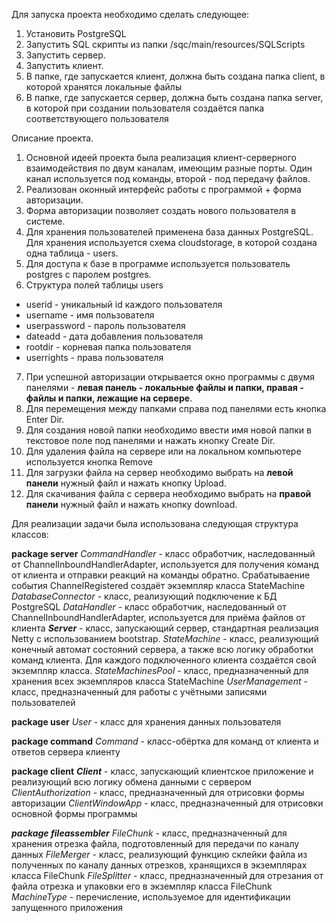 Для запуска проекта необходимо сделать следующее:
1. Установить PostgreSQL
2. Запустить SQL скрипты из папки /sqc/main/resources/SQLScripts
3. Запустить сервер.
4. Запустить клиент.
5. В папке, где запускается клиент, должна быть создана папка client, в которой хранятся локальные файлы
6. В папке, где запускается сервер, должна быть создана папка server, в которой при создании пользователя создаётся папка соответствующего пользователя

Описание проекта.

1. Основной идеей проекта была реализация клиент-серверного взаимодействия по двум каналам, имеющим разные порты. Один канал используется под команды, второй - под передачу файлов.
2. Реализован оконный интерфейс работы с программой + форма авторизации. 
3. Форма авторизации позволяет создать нового пользователя в системе.
4. Для хранения пользователей применена база данных PostgreSQL. Для хранения используется схема cloudstorage, в которой создана одна таблица - users.
5. Для доступа к базе в программе используется пользователь postgres с паролем postgres.
6. Структура полей таблицы users 
- userid - уникальный id каждого пользователя
- username - имя пользователя
- userpassword - пароль пользователя
- dateadd - дата добавления пользователя
- rootdir - корневая папка пользователя
- userrights - права пользователя

7. При успешной авторизации открывается окно программы с двумя панелями - __левая панель - локальные файлы и папки, правая - файлы и папки, лежащие на сервере__.
8. Для перемещения между папками справа под панелями есть кнопка Enter Dir.
9. Для создания новой папки необходимо ввести имя новой папки в текстовое поле под панелями и нажать кнопку Create Dir.
10. Для удаления файла на сервере или на локальном компьютере используется кнопка Remove
11. Для загрузки файла на сервер необходимо выбрать на __левой панели__ нужный файл и нажать кнопку Upload.
12. Для скачивания файла с сервера необходимо выбрать на __правой панели__ нужный файл и нажать кнопку download.

Для реализации задачи была использована следующая структура классов:

__package server__
_CommandHandler_ - класс обработчик, наследованный от ChannelInboundHandlerAdapter, используется для получения команд от клиента и отправки реакций на команды обратно.
Срабатываение события ChannelRegistered создаёт экземпляр класса StateMachine 
_DatabaseConnector_ - класс, реализующий подключение к БД PostgreSQL
_DataHandler_ - класс обработчик, наследованный от ChannelInboundHandlerAdapter, используется для приёма файлов от клиента
___Server___ - класс, запускающий сервер, стандартная реализация Netty с использованием bootstrap.
_StateMachine_ - класс, реализующий конечный автомат состояний сервера, а также всю логику обработки команд клиента. Для каждого подключенного клиента создаётся свой экземпляр класса.
_StateMachinesPool_ - класс, предназначенный для хранения всех экземпляров класса StateMachine
_UserManagement_ - класс, предназначенный для работы с учётными записями пользователей

__package user__
_User_ - класс для хранения данных пользователя

__package command__
_Command_ - класс-обёртка для команд от клиента и ответов сервера клиенту

__package client__
___Client___ - класс, запускающий клиентское приложение и реализующий всю логику обмена данными с сервером
_ClientAuthorization_ - класс, предназначенный для отрисовки формы авторизации
_ClientWindowApp_ - класс, предназначенный для отрисовки основной формы программы

___package fileassembler___
_FileChunk_ - класс, предназначенный для хранения отрезка файла, подготовленный для передачи по каналу данных
_FileMerger_ - класс, реализующий функцию склейки файла из полученных по каналу данных отрезков, хранящихся в экземплярах класса FileChunk
_FileSplitter_ - класс, предназначенный для отрезания от файла отрезка и упаковки его в экземпляр класса FileChunk
_MachineType_ - перечисление, используемое для идентификации запущенного приложения




